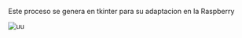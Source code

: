 Este proceso se genera en tkinter para su adaptacion en la Raspberry

![uu](https://github.com/miqelo/hack4edujodye/assets/107508583/3755a0b0-0e10-42d1-874d-50c57c0a9a18)
